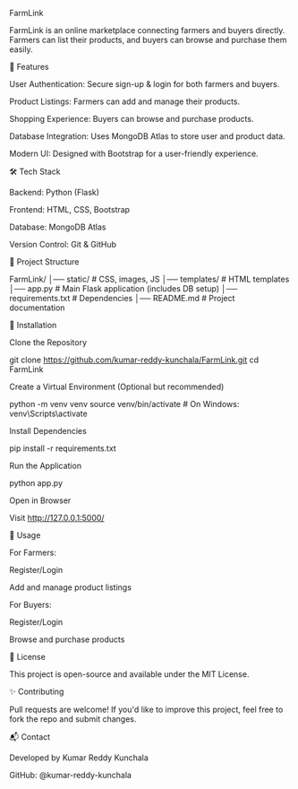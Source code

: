 FarmLink

FarmLink is an online marketplace connecting farmers and buyers directly. Farmers can list their products, and buyers can browse and purchase them easily.

🚀 Features

User Authentication: Secure sign-up & login for both farmers and buyers.

Product Listings: Farmers can add and manage their products.

Shopping Experience: Buyers can browse and purchase products.

Database Integration: Uses MongoDB Atlas to store user and product data.

Modern UI: Designed with Bootstrap for a user-friendly experience.

🛠️ Tech Stack

Backend: Python (Flask)

Frontend: HTML, CSS, Bootstrap

Database: MongoDB Atlas

Version Control: Git & GitHub

📂 Project Structure

FarmLink/
│── static/              # CSS, images, JS
│── templates/           # HTML templates
│── app.py               # Main Flask application (includes DB setup)
│── requirements.txt     # Dependencies
│── README.md            # Project documentation

🚀 Installation

Clone the Repository

git clone https://github.com/kumar-reddy-kunchala/FarmLink.git
cd FarmLink

Create a Virtual Environment (Optional but recommended)

python -m venv venv
source venv/bin/activate  # On Windows: venv\Scripts\activate

Install Dependencies

pip install -r requirements.txt

Run the Application

python app.py

Open in Browser

Visit http://127.0.0.1:5000/

📌 Usage

For Farmers:

Register/Login

Add and manage product listings

For Buyers:

Register/Login

Browse and purchase products

📜 License

This project is open-source and available under the MIT License.

✨ Contributing

Pull requests are welcome! If you'd like to improve this project, feel free to fork the repo and submit changes.

📬 Contact

Developed by Kumar Reddy Kunchala

GitHub: @kumar-reddy-kunchala

